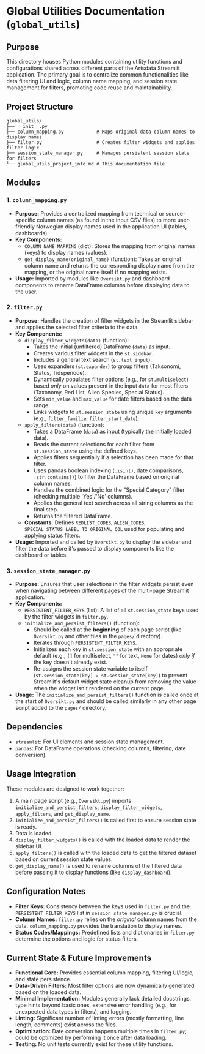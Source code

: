 # Global Utilities Documentation (`global_utils`)

## Purpose

This directory houses Python modules containing utility functions and configurations shared across different parts of the Artsdata Streamlit application. The primary goal is to centralize common functionalities like data filtering UI and logic, column name mapping, and session state management for filters, promoting code reuse and maintainability.

## Project Structure

```
global_utils/
├── __init__.py
├── column_mapping.py            # Maps original data column names to display names
├── filter.py                    # Creates filter widgets and applies filter logic
├── session_state_manager.py     # Manages persistent session state for filters
└── global_utils_project_info.md # This documentation file
```

## Modules

### 1. `column_mapping.py`

*   **Purpose:** Provides a centralized mapping from technical or source-specific column names (as found in the input CSV files) to more user-friendly Norwegian display names used in the application UI (tables, dashboards).
*   **Key Components:**
    *   `COLUMN_NAME_MAPPING` (dict): Stores the mapping from original names (keys) to display names (values).
    *   `get_display_name(original_name)` (function): Takes an original column name and returns the corresponding display name from the mapping, or the original name itself if no mapping exists.
*   **Usage:** Imported by modules like `Oversikt.py` and dashboard components to rename DataFrame columns before displaying data to the user.

### 2. `filter.py`

*   **Purpose:** Handles the creation of filter widgets in the Streamlit sidebar and applies the selected filter criteria to the data.
*   **Key Components:**
    *   `display_filter_widgets(data)` (function):
        *   Takes the initial (unfiltered) DataFrame (`data`) as input.
        *   Creates various filter widgets in the `st.sidebar`.
        *   Includes a general text search (`st.text_input`).
        *   Uses expanders (`st.expander`) to group filters (Taksonomi, Status, Tidsperiode).
        *   Dynamically populates filter options (e.g., for `st.multiselect`) based *only* on values present in the input `data` for most filters (Taxonomy, Red List, Alien Species, Special Status).
        *   Sets `min_value` and `max_value` for date filters based on the data range.
        *   Links widgets to `st.session_state` using unique `key` arguments (e.g., `filter_familie`, `filter_start_date`).
    *   `apply_filters(data)` (function):
        *   Takes a DataFrame (`data`) as input (typically the initially loaded data).
        *   Reads the current selections for each filter from `st.session_state` using the defined keys.
        *   Applies filters sequentially if a selection has been made for that filter.
        *   Uses pandas boolean indexing (`.isin()`, date comparisons, `.str.contains()`) to filter the DataFrame based on original column names.
        *   Handles the combined logic for the "Special Category" filter (checking multiple 'Yes'/'No' columns).
        *   Applies the general text search across all string columns as the final step.
        *   Returns the filtered DataFrame.
    *   **Constants:** Defines `REDLIST_CODES`, `ALIEN_CODES`, `SPECIAL_STATUS_LABEL_TO_ORIGINAL_COL` used for populating and applying status filters.
*   **Usage:** Imported and called by `Oversikt.py` to display the sidebar and filter the data before it's passed to display components like the dashboard or tables.

### 3. `session_state_manager.py`

*   **Purpose:** Ensures that user selections in the filter widgets persist even when navigating between different pages of the multi-page Streamlit application.
*   **Key Components:**
    *   `PERSISTENT_FILTER_KEYS` (list): A list of all `st.session_state` keys used by the filter widgets in `filter.py`.
    *   `initialize_and_persist_filters()` (function):
        *   Should be called at the **beginning** of each page script (like `Oversikt.py` and other files in the `pages/` directory).
        *   Iterates through `PERSISTENT_FILTER_KEYS`.
        *   Initializes each key in `st.session_state` with an appropriate default (e.g., `[]` for multiselect, `""` for text, `None` for dates) *only if* the key doesn't already exist.
        *   Re-assigns the session state variable to itself (`st.session_state[key] = st.session_state[key]`) to prevent Streamlit's default widget state cleanup from removing the value when the widget isn't rendered on the current page.
*   **Usage:** The `initialize_and_persist_filters()` function is called once at the start of `Oversikt.py` and should be called similarly in any other page script added to the `pages/` directory.

## Dependencies

*   `streamlit`: For UI elements and session state management.
*   `pandas`: For DataFrame operations (checking columns, filtering, date conversion).

## Usage Integration

These modules are designed to work together:

1.  A main page script (e.g., `Oversikt.py`) imports `initialize_and_persist_filters`, `display_filter_widgets`, `apply_filters`, and `get_display_name`.
2.  `initialize_and_persist_filters()` is called first to ensure session state is ready.
3.  Data is loaded.
4.  `display_filter_widgets()` is called with the loaded data to render the sidebar UI.
5.  `apply_filters()` is called with the loaded data to get the filtered dataset based on current session state values.
6.  `get_display_name()` is used to rename columns of the filtered data before passing it to display functions (like `display_dashboard`).

## Configuration Notes

*   **Filter Keys:** Consistency between the keys used in `filter.py` and the `PERSISTENT_FILTER_KEYS` list in `session_state_manager.py` is crucial.
*   **Column Names:** `filter.py` relies on the *original* column names from the data. `column_mapping.py` provides the translation to display names.
*   **Status Codes/Mappings:** Predefined lists and dictionaries in `filter.py` determine the options and logic for status filters.

## Current State & Future Improvements

*   **Functional Core:** Provides essential column mapping, filtering UI/logic, and state persistence.
*   **Data-Driven Filters:** Most filter options are now dynamically generated based on the loaded data.
*   **Minimal Implementation:** Modules generally lack detailed docstrings, type hints beyond basic ones, extensive error handling (e.g., for unexpected data types in filters), and logging.
*   **Linting:** Significant number of linting errors (mostly formatting, line length, comments) exist across the files.
*   **Optimization:** Date conversion happens multiple times in `filter.py`; could be optimized by performing it once after data loading.
*   **Testing:** No unit tests currently exist for these utility functions.
